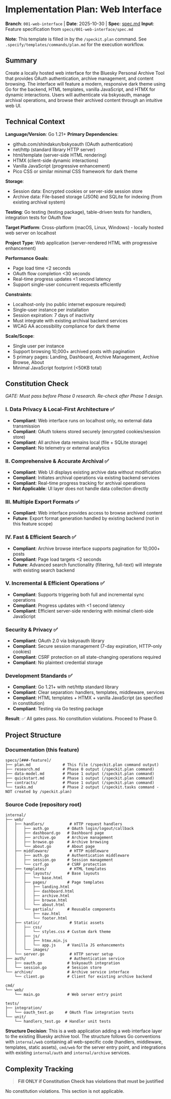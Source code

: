 # Implementation Plan: Web Interface

**Branch**: `001-web-interface` | **Date**: 2025-10-30 | **Spec**: [spec.md](spec.md)
**Input**: Feature specification from `specs/001-web-interface/spec.md`

**Note**: This template is filled in by the `/speckit.plan` command. See `.specify/templates/commands/plan.md` for the execution workflow.

## Summary

Create a locally hosted web interface for the Bluesky Personal Archive Tool that provides OAuth authentication, archive management, and content browsing. The interface will feature a modern, responsive dark theme using Go for the backend, HTML templates, vanilla JavaScript, and HTMX for dynamic interactions. Users will authenticate via bskyoauth, manage archival operations, and browse their archived content through an intuitive web UI.

## Technical Context

**Language/Version**: Go 1.21+
**Primary Dependencies**:
- github.com/shindakun/bskyoauth (OAuth authentication)
- net/http (standard library HTTP server)
- html/template (server-side HTML rendering)
- HTMX (client-side dynamic interactions)
- Vanilla JavaScript (progressive enhancement)
- Pico CSS or similar minimal CSS framework for dark theme

**Storage**:
- Session data: Encrypted cookies or server-side session store
- Archive data: File-based storage (JSON) and SQLite for indexing (from existing archival system)

**Testing**: Go testing (testing package), table-driven tests for handlers, integration tests for OAuth flow

**Target Platform**: Cross-platform (macOS, Linux, Windows) - locally hosted web server on localhost

**Project Type**: Web application (server-rendered HTML with progressive enhancement)

**Performance Goals**:
- Page load time <2 seconds
- OAuth flow completion <30 seconds
- Real-time progress updates <1 second latency
- Support single-user concurrent requests efficiently

**Constraints**:
- Localhost-only (no public internet exposure required)
- Single-user instance per installation
- Session expiration: 7 days of inactivity
- Must integrate with existing archival backend services
- WCAG AA accessibility compliance for dark theme

**Scale/Scope**:
- Single user per instance
- Support browsing 10,000+ archived posts with pagination
- 5 primary pages: Landing, Dashboard, Archive Management, Archive Browse, About
- Minimal JavaScript footprint (<50KB total)

## Constitution Check

*GATE: Must pass before Phase 0 research. Re-check after Phase 1 design.*

### I. Data Privacy & Local-First Architecture ✅
- **Compliant**: Web interface runs on localhost only, no external data transmission
- **Compliant**: OAuth tokens stored securely (encrypted cookies/session store)
- **Compliant**: All archive data remains local (file + SQLite storage)
- **Compliant**: No telemetry or external analytics

### II. Comprehensive & Accurate Archival ✅
- **Compliant**: Web UI displays existing archive data without modification
- **Compliant**: Initiates archival operations via existing backend services
- **Compliant**: Real-time progress tracking for archival operations
- **Not Applicable**: UI layer does not handle data collection directly

### III. Multiple Export Formats ✅
- **Compliant**: Web interface provides access to browse archived content
- **Future**: Export format generation handled by existing backend (not in this feature scope)

### IV. Fast & Efficient Search ✅
- **Compliant**: Archive browse interface supports pagination for 10,000+ posts
- **Compliant**: Page load targets <2 seconds
- **Future**: Advanced search functionality (filtering, full-text) will integrate with existing search backend

### V. Incremental & Efficient Operations ✅
- **Compliant**: Supports triggering both full and incremental sync operations
- **Compliant**: Progress updates with <1 second latency
- **Compliant**: Efficient server-side rendering with minimal client-side JavaScript

### Security & Privacy ✅
- **Compliant**: OAuth 2.0 via bskyoauth library
- **Compliant**: Secure session management (7-day expiration, HTTP-only cookies)
- **Compliant**: CSRF protection on all state-changing operations required
- **Compliant**: No plaintext credential storage

### Development Standards ✅
- **Compliant**: Go 1.21+ with net/http standard library
- **Compliant**: Clear separation: handlers, templates, middleware, services
- **Compliant**: HTML templates + HTMX + vanilla JavaScript (as specified in constitution)
- **Compliant**: Testing via Go testing package

**Result**: ✅ All gates pass. No constitution violations. Proceed to Phase 0.

## Project Structure

### Documentation (this feature)

```text
specs/[###-feature]/
├── plan.md              # This file (/speckit.plan command output)
├── research.md          # Phase 0 output (/speckit.plan command)
├── data-model.md        # Phase 1 output (/speckit.plan command)
├── quickstart.md        # Phase 1 output (/speckit.plan command)
├── contracts/           # Phase 1 output (/speckit.plan command)
└── tasks.md             # Phase 2 output (/speckit.tasks command - NOT created by /speckit.plan)
```

### Source Code (repository root)

```text
internal/
├── web/
│   ├── handlers/           # HTTP request handlers
│   │   ├── auth.go        # OAuth login/logout/callback
│   │   ├── dashboard.go   # Dashboard page
│   │   ├── archive.go     # Archive management
│   │   ├── browse.go      # Archive browsing
│   │   └── about.go       # About page
│   ├── middleware/         # HTTP middleware
│   │   ├── auth.go        # Authentication middleware
│   │   ├── session.go     # Session management
│   │   └── csrf.go        # CSRF protection
│   ├── templates/          # HTML templates
│   │   ├── layouts/       # Base layouts
│   │   │   └── base.html
│   │   ├── pages/         # Page templates
│   │   │   ├── landing.html
│   │   │   ├── dashboard.html
│   │   │   ├── archive.html
│   │   │   ├── browse.html
│   │   │   └── about.html
│   │   └── partials/      # Reusable components
│   │       ├── nav.html
│   │       └── footer.html
│   ├── static/             # Static assets
│   │   ├── css/
│   │   │   └── styles.css # Custom dark theme
│   │   ├── js/
│   │   │   ├── htmx.min.js
│   │   │   └── app.js     # Vanilla JS enhancements
│   │   └── images/
│   └── server.go           # HTTP server setup
├── auth/                   # Authentication service
│   ├── oauth.go           # bskyoauth integration
│   └── session.go         # Session store
└── archive/               # Archive service interface
    └── client.go          # Client for existing archive backend

cmd/
└── web/
    └── main.go            # Web server entry point

tests/
├── integration/
│   └── oauth_test.go     # OAuth flow integration tests
└── unit/
    └── handlers_test.go  # Handler unit tests
```

**Structure Decision**: This is a web application adding a web interface layer to the existing Bluesky archive tool. The structure follows Go conventions with `internal/web` containing all web-specific code (handlers, middleware, templates, static assets), `cmd/web` for the server entry point, and integrations with existing `internal/auth` and `internal/archive` services.

## Complexity Tracking

> **Fill ONLY if Constitution Check has violations that must be justified**

No constitution violations. This section is not applicable.
